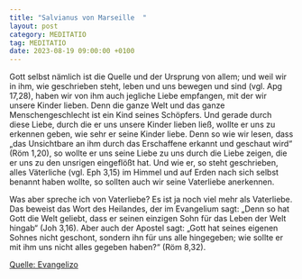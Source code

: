 ```yaml
---
title: "Salvianus von Marseille  "
layout: post
category: MEDITATIO
tag: MEDITATIO
date: 2023-08-19 09:00:00 +0100
---
```

Gott selbst nämlich ist die Quelle und der Ursprung von allem; und weil wir in ihm, wie geschrieben steht, leben und uns bewegen und sind (vgl. Apg 17,28), haben wir von ihm auch jegliche Liebe empfangen, mit der wir unsere Kinder lieben. Denn die ganze Welt und das ganze Menschengeschlecht ist ein Kind seines Schöpfers.<!--more--> Und gerade durch diese Liebe, durch die er uns unsere Kinder lieben ließ, wollte er uns zu erkennen geben, wie sehr er seine Kinder liebe. Denn so wie wir lesen, dass „das Unsichtbare an ihm durch das Erschaffene erkannt und geschaut wird“ (Röm 1,20), so wollte er uns seine Liebe zu uns durch die Liebe zeigen, die er uns zu den unsrigen eingeflößt hat. Und wie er, so steht geschrieben, alles Väterliche (vgl. Eph 3,15) im Himmel und auf Erden nach sich selbst benannt haben wollte, so sollten auch wir seine Vaterliebe anerkennen. 

Was aber spreche ich von Vaterliebe? Es ist ja noch viel mehr als Vaterliebe. Das beweist das Wort des Heilandes, der im Evangelium sagt: „Denn so hat Gott die Welt geliebt, dass er seinen einzigen Sohn für das Leben der Welt hingab“ (Joh 3,16). Aber auch der Apostel sagt: „Gott hat seines eigenen Sohnes nicht geschont, sondern ihn für uns alle hingegeben; wie sollte er mit ihm uns nicht alles gegeben haben?“ (Röm 8,32).

[Quelle: Evangelizo](https://evangeliumtagfuertag.org/DE/gospel)